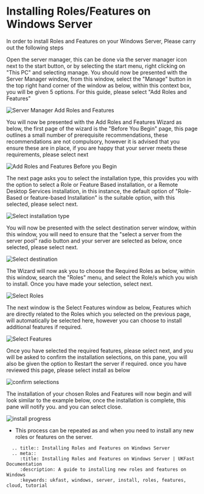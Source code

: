 # Installing Roles/Features on Windows Server

In order to install Roles and Features on your Windows Server, Please carry out the following steps

Open the server manager, this can be done via the server manager icon next to the start button, or by selecting the start menu, right clicking on "This PC" and selecting manage.
You should now be presented with the Server Manager window, from this window, select the "Manage" button in the top right hand corner of the window as below, within this context box, you will be given 5 options.
For this guide, please select "Add Roles and Features"

![Server Manager Add Roles and Features](Files/rolesandfeatures/addrolesandfeatures.PNG)

You will now be presented with the Add Roles and Features Wizard as below, the first page of the wizard is the "Before You Begin" page, this page outlines a small number of prerequisite recommendations, these recommendations are not compulsory, however it is advised that you ensure these are in place, if you are happy that your server meets these requirements, please select next

![Add Roles and Features Before you Begin](Files/rolesandfeatures/beforeyoubegin.PNG)

The next page asks you to select the installation type, this provides you with the option to select a Role or Feature Based installation, or a Remote Desktop Services installation, in this instance, the default option of "Role-Based or feature-based Installation" is the suitable option, with this selected, please select next.

![Select installation type](Files/rolesandfeatures/selectinstllationtype.PNG)

You will now be presented with the select destination server window, within this window, you will need to ensure that the "select a server from the server pool" radio button and your server are selected as below, once selected, please select next.

![Select destination](Files/rolesandfeatures/selectdestination.PNG)

The Wizard will now ask you to choose the Required Roles as below, within this window, search the "Roles" menu, and select the Role/s which you wish to install. Once you have made your selection, select next.

![Select Roles](Files/rolesandfeatures/selectserverroles.PNG)

The next window is the Select Features window as below, Features which are directly related to the Roles which you selected on the previous page, will automatically be selected here, however you can choose to install additional features if required.

![Select Features](Files/rolesandfeatures/selectfeatures.PNG)

Once you have selected the required features, please select next, and you will be asked to confirm the installation selections, on this pane, you will also be given the option to Restart the server if required. once you have reviewed this page, please select install as below

![confirm selections](Files/rolesandfeatures/confirmselections.PNG)

The installation of your chosen Roles and Features will now begin and will look similar to the example below, once the installation is complete, this pane will notify you. and you can select close.

![install progress](Files/rolesandfeatures/installprogress.PNG)

* This process can be repeated as and when you need to install any new roles or features on the server.

```eval_rst
  .. title:: Installing Roles and Features on Windows Server
  .. meta::
     :title: Installing Roles and Features on Windows Server | UKFast Documentation
     :description: A guide to installing new roles and features on Windows
     :keywords: ukfast, windows, server, install, roles, features, cloud, tutorial
